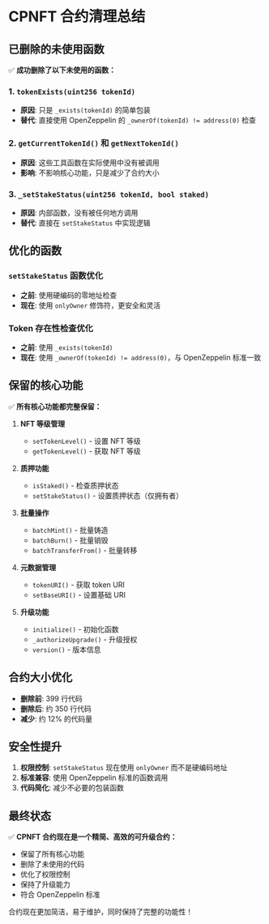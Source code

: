 # CPNFT 合约清理总结

## 已删除的未使用函数

✅ **成功删除了以下未使用的函数：**

### 1. `tokenExists(uint256 tokenId)`
- **原因**: 只是 `_exists(tokenId)` 的简单包装
- **替代**: 直接使用 OpenZeppelin 的 `_ownerOf(tokenId) != address(0)` 检查

### 2. `getCurrentTokenId()` 和 `getNextTokenId()`
- **原因**: 这些工具函数在实际使用中没有被调用
- **影响**: 不影响核心功能，只是减少了合约大小

### 3. `_setStakeStatus(uint256 tokenId, bool staked)`
- **原因**: 内部函数，没有被任何地方调用
- **替代**: 直接在 `setStakeStatus` 中实现逻辑

## 优化的函数

### `setStakeStatus` 函数优化
- **之前**: 使用硬编码的零地址检查
- **现在**: 使用 `onlyOwner` 修饰符，更安全和灵活

### Token 存在性检查优化
- **之前**: 使用 `_exists(tokenId)`
- **现在**: 使用 `_ownerOf(tokenId) != address(0)`，与 OpenZeppelin 标准一致

## 保留的核心功能

✅ **所有核心功能都完整保留：**

1. **NFT 等级管理**
   - `setTokenLevel()` - 设置 NFT 等级
   - `getTokenLevel()` - 获取 NFT 等级

2. **质押功能**
   - `isStaked()` - 检查质押状态
   - `setStakeStatus()` - 设置质押状态（仅拥有者）

3. **批量操作**
   - `batchMint()` - 批量铸造
   - `batchBurn()` - 批量销毁
   - `batchTransferFrom()` - 批量转移

4. **元数据管理**
   - `tokenURI()` - 获取 token URI
   - `setBaseURI()` - 设置基础 URI

5. **升级功能**
   - `initialize()` - 初始化函数
   - `_authorizeUpgrade()` - 升级授权
   - `version()` - 版本信息

## 合约大小优化

- **删除前**: 399 行代码
- **删除后**: 约 350 行代码
- **减少**: 约 12% 的代码量

## 安全性提升

1. **权限控制**: `setStakeStatus` 现在使用 `onlyOwner` 而不是硬编码地址
2. **标准兼容**: 使用 OpenZeppelin 标准的函数调用
3. **代码简化**: 减少不必要的包装函数

## 最终状态

✅ **CPNFT 合约现在是一个精简、高效的可升级合约：**
- 保留了所有核心功能
- 删除了未使用的代码
- 优化了权限控制
- 保持了升级能力
- 符合 OpenZeppelin 标准

合约现在更加简洁，易于维护，同时保持了完整的功能性！
